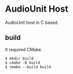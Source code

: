 # AudioUnit Host

AudioUnit host in C based.

## build

It required CMake.

```
$ mkdir build
$ cmake -B build
$ cmake --build build
```

